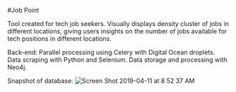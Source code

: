 #Job Point

Tool created for tech job seekers. Visually displays density cluster of jobs in different locations, giving users insights on the number of jobs available for tech positions in different locations.

Back-end:
Parallel processing using Celery with Digital Ocean droplets.
Data scraping with Python and Selenium.
Data storage and processing with Neo4j.

Snapshot of database:
![Screen Shot 2019-04-11 at 8 52 37 AM](https://user-images.githubusercontent.com/25471759/55959307-84f3b980-5c38-11e9-8f45-a8ab848f04c9.png)
